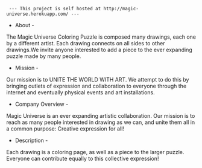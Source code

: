      --- This project is self hosted at http://magic-universe.herokuapp.com/ ---

- About -

The Magic Universe Coloring Puzzle is composed many drawings, each one by a different artist. Each drawing connects on all sides to other drawings.We invite anyone interested to add a piece to the ever expanding puzzle made by many people.

 - Mission -

Our mission is to UNITE THE WORLD WITH ART. We attempt to do this by bringing outlets of expression and collaboration to everyone through the internet and eventually physical events and art installations.

 - Company Overview - 

Magic Universe is an ever expanding artistic collaboration. Our mission is to reach as many people interested in drawing as we can, and unite them all in a common purpose: Creative expression for all!

 - Description - 
 
Each drawing is a coloring page, as well as a piece to the larger puzzle. Everyone can contribute equally to this collective expression!